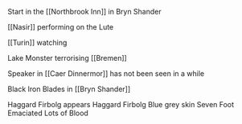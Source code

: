 Start in the [[Northbrook Inn]] in Bryn Shander

[[Nasir]] performing on the Lute

[[Turin]] watching

Lake Monster terrorising [[Bremen]]

Speaker in [[Caer Dinnermor]] has not been seen in a while

Black Iron Blades in [[Bryn Shander]]



Haggard Firbolg appears
Haggard Firbolg
Blue grey skin
Seven Foot
Emaciated
Lots of Blood
